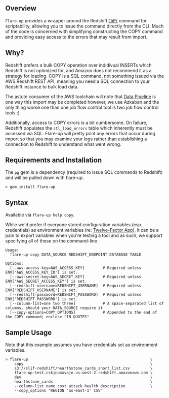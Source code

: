 ## Overview
```Flare-up``` provides a wrapper around the Redshift [```COPY```](http://docs.aws.amazon.com/redshift/latest/dg/r_COPY.html) command for scriptability, allowing you to issue the command directly from the CLI.  Much of the code is concerned with simplifying constructing the COPY command and providing easy access to the errors that may result from import.

## Why?

Redshift prefers a bulk COPY operation over indidivual INSERTs which Redshift is not optimized for, and Amazon does not recommend it as a strategy for loading.  COPY is a SQL command, not something issued via the AWS Redshift REST API, meaning you need a SQL connection to your Redshift instance to bulk load data.

The astute consumer of the AWS toolchain will note that [Data Pipeline](http://aws.amazon.com/datapipeline/) is one way this import may be completed however, we use Azkaban and the only thing worse one than one job flow control tool is two job flow control tools :)

Additionally, access to COPY errors is a bit cumbersome.  On failure, Redshift populates the ```stl_load_errors``` table which inherently must be accessed via SQL.  Flare-up will pretty print any errors that occur during import so that you may examine your logs rather than establishing a connection to Redshift to understand what went wrong.

## Requirements and Installation

The `pg` gem is a dependency (required to issue SQL commands to Redshift) and will be pulled down with flare-up.

```
> gem install flare-up
```

## Syntax

Available via `flare-up help copy`.

While we'd prefer if everyone stored configuration variables (esp. credentials) as environment variables (re: [Twelve-Factor App](http://12factor.net/)), it can be a pain to export variables when you're testing a tool and as such, we support specifying all of these on the command-line.

```
Usage:
  flare-up copy DATA_SOURCE REDSHIFT_ENDPOINT DATABASE TABLE

Options:
  [--aws-access-key=AWS_ACCESS_KEY]        # Required unless ENV['AWS_ACCESS_KEY_ID'] is set.
  [--aws-secret-key=AWS_SECRET_KEY]        # Required unless ENV['AWS_SECRET_ACCESS_KEY'] is set.
  [--redshift-username=REDSHIFT_USERNAME]  # Required unless ENV['REDSHIFT_USERNAME'] is set.
  [--redshift-password=REDSHIFT_PASSWORD]  # Required unless ENV['REDSHIFT_PASSWORD'] is set.
  [--column-list=one two three]            # A space-separated list of columns, should your DATA_SOURCE require it
  [--copy-options=COPY_OPTIONS]            # Appended to the end of the COPY command; enclose "IN QUOTES"
```

## Sample Usage

Note that this example assumes you have credentials set as environment variables.

```
> flare-up                                                      \
    copy                                                        \
    s3://slif-redshift/hearthstone_cards_short_list.csv         \
    flare-up-test.cskjnp4xvaje.us-west-2.redshift.amazonaws.com \
    dev                                                         \
    hearthstone_cards                                           \
    --column-list name cost attack health description           \
    --copy_options "REGION 'us-east-1' CSV"
```
